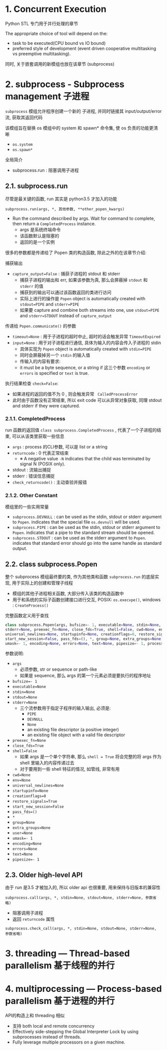 # 1. Concurrent Execution

Python STL 专门用于并行处理的章节 

The appropriate choice of tool will depend on the:
* task to be executed(CPU bound vs IO bound)
* preferred style of development (event driven cooperative multitasking vs preemptive multitasking). 


同时, 关于嵌套调用的新模组也放在该章节 (subprocess)

# 2. subprocess - Subprocess management 子进程

`subprocess` 模组允许程序创建一个新的 子进程, 并同时链接其 input/output/error 流, 获取其返回代码

该模组旨在替换 os 模组中的 system 和 spawn* 命令集, 使 os 负责的功能更清晰
* `os.system`
* `os.spawn*`

全局简介
* subprocess.run : 阻塞调用子进程


## 2.1. subprocess.run

尽管是最关键的函数,  run 其实是 python3.5 才加入的功能

`subprocess.run(args, *, 其他参数, **other_popen_kwargs)`


* Run the command described by args. Wait for command to complete, then return a `CompletedProcess` instance.
  * args 是系统终端命令
  * 该函数默认是阻塞的
  * 返回的是一个实例

很多的参数都是传递给了 Popen 类的构造函数, 除此之外的在该章节介绍:  

捕获输出
* `capture_output=False`        : 捕获子进程的 stdout 和 stderr
  * 捕获子进程的输出和 err, 如果该参数为真, 那么会屏蔽掉 `stdout` 和 `stderr` 的值
  * 捕获到的输出可以通过该函数返回的类进行访问
  * 实际上进行的操作是 `Popen` object is automatically created with `stdout=PIPE` and `stderr=PIPE`
  * 如果要 capture and combine both streams into one, use `stdout=PIPE` and `stderr=STDOUT` instead of `capture_output`

传递给 `Popen.communicate()` 的参数
* `timeout=None`                : 用于子进程的超时中止, 超时的话会触发异常 `TimeoutExpired`
* `input=None`                  : 用于对子进程进行通信, 具体为输入的内容会传入子进程的 stdin 
  * 具体实现为 `Popen` object is automatically created with `stdin=PIPE`
  * 同时会屏蔽掉另一个 `stdin` 的输入值
  * 传输入的内容有要求: 
  * it must be a byte sequence, or a string if 这三个参数 `encoding` or `errors` is specified or `text` is true.

执行结果检查 `check=False`: 
* 如果进程的返回的值不为 0 , 则会触发异常 ` CalledProcessError`
* 此时由于函数没有正常结束, 所以 exit code 可以从异常对象获取, 同理  stdout and stderr if they were captured.

### 2.1.1. CompletedProcess

<!-- 完 -->
run 函数的返回值 `class subprocess.CompletedProcess` , 代表了一个子进程的结束, 可以从该类里获取一些信息  

* `args`  : process 的CLI参数, 可以是 list or a string
* `returncode`  : 0 代表正常结束 
  * ※ A negative value `-N` indicates that the child was terminated by signal N (POSIX only).
* stdout : 流输出捕捉
* stderr : 错误信息捕捉
* `check_returncode()` : 主动查验并报错

### 2.1.2. Other Constant
<!-- over -->
模组里的一些实用常量

* `subprocess.DEVNULL`  : can be used as the stdin, stdout or stderr argument to `Popen`. indicates that the special file `os.devnull` will be used.
* `subprocess.PIPE`     :  can be used as the stdin, stdout or stderr argument to `Popen`. indicates that a pipe to the standard stream should be opened.
* `subprocess.STDOUT`   : can be used as the stderr argument to `Popen`. indicates that standard error should go into the same handle as standard output.


## 2.2. class subprocess.Popen

整个 subprocess 模组最终要的类, 作为其他类和函数 `subprocess.run` 的底层实现, 用于实际上的创建和管理子线程  
* 模组的其他子进程相关函数, 大部分传入该类的构造函数中
* 用于和系统的实际子函数创建接口进行交互, POSIX: `os.execvpe()`, windows : `CreateProcess()`

完整函数定义用于查找
```py
class subprocess.Popen(args, bufsize=- 1, executable=None, stdin=None, stdout=None, 
stderr=None, preexec_fn=None, close_fds=True, shell=False, cwd=None, env=None, 
universal_newlines=None, startupinfo=None, creationflags=0, restore_signals=True, 
start_new_session=False, pass_fds=(), *, group=None, extra_groups=None, user=None, 
umask=- 1, encoding=None, errors=None, text=None, pipesize=- 1, process_group=None)

```


参数说明:
* `args`
  * 必须参数, str or sequence or path-like
  * 如果是 sequence, 那么 args 的第一个元素必须是要执行的程序地址
* `bufsize=- 1`
* `executable=None`
* `stdin=None`
* `stdout=None`
* `stderr=None`
  * 三个流参数用于指定子程序的输入输出, 必须是:
    * `PIPE`
    * `DEVNULL`
    * `None`
    * an existing file descriptor (a positive integer)
    * an existing file object with a valid file descriptor
* `preexec_fn=None`
* `close_fds=True`
* `shell=False`
  * 如果 args 是一个单个字符串, 那么 `shell = True` 将会完整的将 args 作为 shell 里输入的内容传递过去
  * 对于要用到一些 shell 特征的情况, 如管线, 非常有用
* `cwd=None`
* `env=None`
* `universal_newlines=None`
* `startupinfo=None`
* `creationflags=0`
* `restore_signals=True`
* `start_new_session=False`
* `pass_fds=()`
* `*`
* `group=None`
* `extra_groups=None`
* `user=None`
* `umask=- 1`
* `encoding=None`
* `errors=None`
* `text=None`
* `pipesize=- 1`





## 2.3. Older high-level API

由于 run 是3.5 才被加入的, 所以 older api 也很重要, 用来保持与旧版本的兼容性

`subprocess.call(args, *, stdin=None, stdout=None, stderr=None, 参数省略)`
* 阻塞调用子进程
* 返回 `returncode` 属性

`subprocess.check_call(args, *, stdin=None, stdout=None, stderr=None, 参数省略)` 


# 3. threading — Thread-based parallelism 基于线程的并行


# 4. multiprocessing — Process-based parallelism 基于进程的并行

API的构造上和 threading 相似
* 支持  both local and remote concurrency
* Effectively side-stepping the Global Interpreter Lock by using subprocesses instead of threads.
* Fully leverage multiple processors on a given machine.

